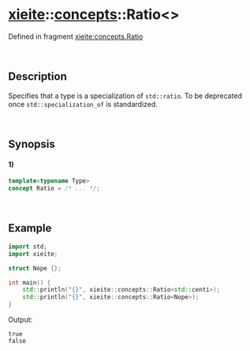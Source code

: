 # [xieite](../../xieite.md)\:\:[concepts](../../concepts.md)\:\:Ratio\<\>
Defined in fragment [xieite:concepts.Ratio](../../../src/concepts/ratio.cpp)

&nbsp;

## Description
Specifies that a type is a specialization of `std::ratio`. To be deprecated once `std::specialization_of` is standardized.

&nbsp;

## Synopsis
#### 1)
```cpp
template<typename Type>
concept Ratio = /* ... */;
```

&nbsp;

## Example
```cpp
import std;
import xieite;

struct Nope {};

int main() {
    std::println("{}", xieite::concepts::Ratio<std::centi>);
    std::println("{}", xieite::concepts::Ratio<Nope>);
}
```
Output:
```
true
false
```
